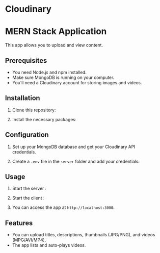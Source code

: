 # Cloudinary
# MERN Stack Application

This app allows you to upload and view content.

## Prerequisites

- You need Node.js and npm installed.
- Make sure MongoDB is running on your computer.
- You'll need a Cloudinary account for storing images and videos.

## Installation

1. Clone this repository:
  
2. Install the necessary packages:




## Configuration

1. Set up your MongoDB database and get your Cloudinary API credentials.

2. Create a `.env` file in the `server` folder and add your credentials:


## Usage

1. Start the server :

   
2. Start the client :


3. You can access the app at `http://localhost:3000`.

## Features

- You can upload titles, descriptions, thumbnails (JPG/PNG), and videos (MPG/AVI/MP4).
- The app lists and auto-plays videos.



